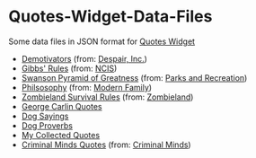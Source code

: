 # Quotes-Widget-Data-Files
Some data files in JSON format for [Quotes Widget](https://play.google.com/store/apps/details?id=com.ashwin.apps.android.quoteswidget)

- <a href="demotivators.json" download>Demotivators</a> (from: [Despair, Inc.](http://www.despair.com/))
- <a href="https://rawcdn.githack.com/trailjeep/Quotes-Widget-Data-Files/master/gibbs-rules.json" type="application/json" download>Gibbs' Rules</a> (from: [NCIS](https://www.imdb.com/title/tt0364845/))
- <a href="swanson-pyramid-of-greatness.json" download>Swanson Pyramid of Greatness</a> (from: [Parks and Recreation](https://www.imdb.com/title/tt1266020/))
- <a href="philsosophy.json" download>Philsosophy</a> (from: [Modern Family](https://www.imdb.com/title/tt1442437/))
- <a href="zombieland-survival-rules.json" download>Zombieland Survival Rules</a> (from: [Zombieland](https://www.imdb.com/title/tt1156398/))
- <a href="george-carlin.json" download>George Carlin Quotes</a>
- <a href="dog-sayings.json" download>Dog Sayings</a>
- <a href="dog-proverbs.json" download>Dog Proverbs</a>
- <a href="my-collected-quotes.json" download>My Collected Quotes</a>
- <a href="https://minhaskamal.github.io/DownGit/#/home?url=https://github.com/trailjeep/Quotes-Widget-Data-Files/blob/master/criminal-minds.json">Criminal Minds Quotes</a> (from: [Criminal Minds](https://www.imdb.com/title/tt0452046/))
